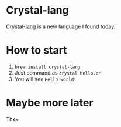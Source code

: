 # Crystal-lang

[Crystal-lang](https://crystal-lang.org/) is a new language I found today.

# How to start

1. `brew install crystal-lang`
2. Just command as `crystal hello.cr`
3. You will see `Hello world!`

# Maybe more later

Thx~